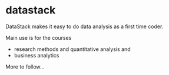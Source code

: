 # datastack
DataStack makes it easy to do data analysis as a first time coder.

Main use is for the courses 

- research methods and quantitative analysis and
- business analytics

More to follow...
